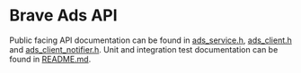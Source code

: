 # Brave Ads API

Public facing API documentation can be found in [ads_service.h](../../browser/ads_service.h), [ads_client.h](./ads_client/ads_client.h) and [ads_client_notifier.h](./ads_client/ads_client_notifier.h). Unit and integration test documentation can be found in [README.md](../internal/common/test/README.md).

